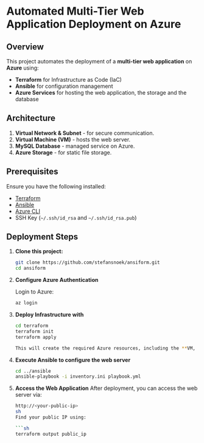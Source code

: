 # **Automated Multi-Tier Web Application Deployment on Azure**

## Overview
This project automates the deployment of a **multi-tier web application** on **Azure** using:
- **Terraform** for Infrastructure as Code (IaC)
- **Ansible** for configuration management
- **Azure Services** for hosting the web application, the storage and the database

## Architecture
1. **Virtual Network & Subnet** - for secure communication.
2. **Virtual Machine (VM)** - hosts the web server.
3. **MySQL Database** - managed service on Azure.
4. **Azure Storage** - for static file storage.

## Prerequisites
Ensure you have the following installed:
- [Terraform](https://developer.hashicorp.com/terraform/downloads)
- [Ansible](https://docs.ansible.com/ansible/latest/installation_guide/intro_installation.html)
- [Azure CLI](https://learn.microsoft.com/en-us/cli/azure/install-azure-cli)
- SSH Key (`~/.ssh/id_rsa` and `~/.ssh/id_rsa.pub`)

## Deployment Steps
1. **Clone this project:**
   ```sh
   git clone https://github.com/stefansnoek/ansiform.git
   cd ansiform

2. **Configure Azure Authentication**

   Login to Azure:
   ```sh
   az login

3. **Deploy Infrastructure with**
   ```sh
   cd terraform
   terraform init
   terraform apply

   This will create the required Azure resources, including the **VM, database, and storage account.**
4. **Execute Ansible to configure the web server**
   ```sh
   cd ../ansible
   ansible-playbook -i inventory.ini playbook.yml

5. **Access the Web Application**
   After deployment, you can access the web server via:
   ```sh
   http://<your-public-ip>
   sh
   Find your public IP using:
   
   ```sh
   terraform output public_ip


   
